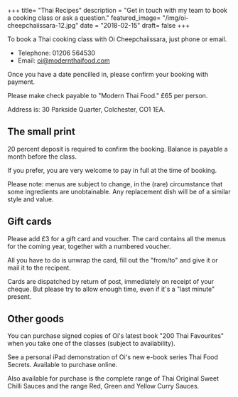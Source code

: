 +++
title= "Thai Recipes"
description = "Get in touch with my team to book a cooking class or ask a question."
featured_image= "/img/oi-cheepchaiissara-12.jpg"
date = "2018-02-15"
draft= false
+++

To book a Thai cooking class with Oi Cheepchaiissara, just phone or email.

- Telephone: 01206 564530
- Email: oi@modernthaifood.com

Once you have a date pencilled in, please confirm your booking with payment.

Please make check payable to "Modern Thai Food." £65 per person.

Address is: 30 Parkside Quarter, Colchester, CO1 1EA.

## The small print

20 percent deposit is required to confirm the booking. Balance is payable a month before the class.

If you prefer, you are very welcome to pay in full at the time of booking.

Please note: menus are subject to change, in the (rare) circumstance that some ingredients are unobtainable. Any replacement dish will be of a similar style and value.

## Gift cards

Please add £3 for a gift card and voucher. The card contains all the menus for the coming year, together with a numbered voucher.

All you have to do is unwrap the card, fill out the "from/to" and give it or mail it to the recipent.

Cards are dispatched by return of post, immediately on receipt of your cheque. But please try to allow enough time, even if it's a "last minute" present.

## Other goods

You can purchase signed copies of Oi's latest book "200 Thai Favourites" when you take one of the classes (subject to availability).

See a personal iPad demonstration of Oi's new e-book series Thai Food Secrets. Available to purchase online.

Also available for purchase is the complete range of Thai Original Sweet Chilli Sauces and the range Red, Green and Yellow Curry Sauces.